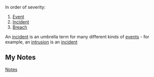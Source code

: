 In order of severity:
1. [Event](event.md)
3. [Incident](incident.md)
4. [Breach](breach.md)

An [incident](incident.md) is an umbrella term for many different kinds of [events](event.md) - for example, an [intrusion](intrusion.md) is an [incident](incident.md)
## My Notes
[Notes](event-severity-scale-notes.md)
